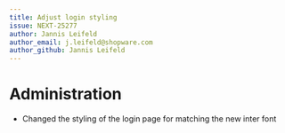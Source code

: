 ```yaml
---
title: Adjust login styling
issue: NEXT-25277
author: Jannis Leifeld
author_email: j.leifeld@shopware.com
author_github: Jannis Leifeld
---
```

# Administration
* Changed the styling of the login page for matching the new inter font
